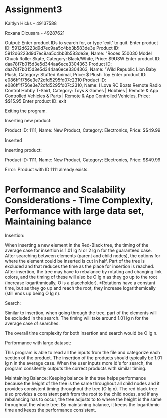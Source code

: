 # Assignment3
Kaitlyn Hicks - 49137588

Roxana Dicusara - 49287621

Output:
Enter product IDs to search for, or type 'exit' to quit.
Enter product ID: 5912d6223d9d7ec9aa5c4bb3b583de3e
Product ID: 5912d6223d9d7ec9aa5c4bb3b583de3e, Name: "Roces 550030 Model Chuck Roller Skate, Category: Black/White, Price: $9USW
Enter product ID: daa78f7b015d3e5d344aa6ece3304363
Product ID: daa78f7b015d3e5d344aa6ece3304363, Name: "Wild Republic Lion Baby Plush, Category:  Stuffed Animal, Price: $ Plush Toy
Enter product ID: e086ff1f756e3e72dfd5295fd07c2310
Product ID: e086ff1f756e3e72dfd5295fd07c2310, Name: I Love RC Boats Remote Radio Control Hobby T-Shirt, Category: Toys & Games | Hobbies | Remote & App Controlled Vehicles & Parts | Remote & App Controlled Vehicles, Price: $$15.95 
Enter product ID: exit

Exiting the program.

Inserting new product:

Product ID: 1111, Name: New Product, Category: Electronics, Price: $$49.99

Inserted

Inserting product:

Product ID: 1111, Name: New Product, Category: Electronics, Price: $$49.99

Error: Product with ID 1111 already exists.


# Performance and Scalability Considerations - Time Complexity, Performance with large data set, Maintaining balance 

Insertion:

When inserting a new element in the Red-Black tree, the timing of the average case for insertion is 1.01 lg N or 2 lg n for the guaranteed case. After searching between elements (parent and child nodes), the options for where the element could be inserted is cut in half. Part of the tree is excluded and that reduces the time as the place for insertion is reached. After insertion, the tree may have to rebalance by rotating and changing link colors, and the timing of these will also be O lg n as they go up to the root (increase logarithmically, O is a placeholder).
*Rotations have a constant time, but as they go up and reach the root, they increase logarithemically (still ends up being O lg n).

Search:

Similar to insertion, when going through the tree, part of the elements will be excluded in the search. The timing will take around 1.01 lg n for the average case of searches.

The overall time complexity for both insertion and search would be O lg n.

Performance with large dataset:

This program is able to read all the inputs from the file and categorize each section of the product. The insertion of the products should typically be 1.01 lg n in the average case. When the user inputs more id's for search, the program consitently outputs the correct products with similar timing. 

Maintaining Balance:
Keeping balance in the tree helps performance because the height of the tree is the same throughout all child nodes and it provides consistent timing throughout the tree (O lg n). The red black tree also provides a consistent path from the root to the child nodes, and if any rebalancing has to occur, the tree adjusts to to where the height is the same throughout the whole tree. By maintaining balance, it keeps the logarithmic time and keeps the performance consistent.

